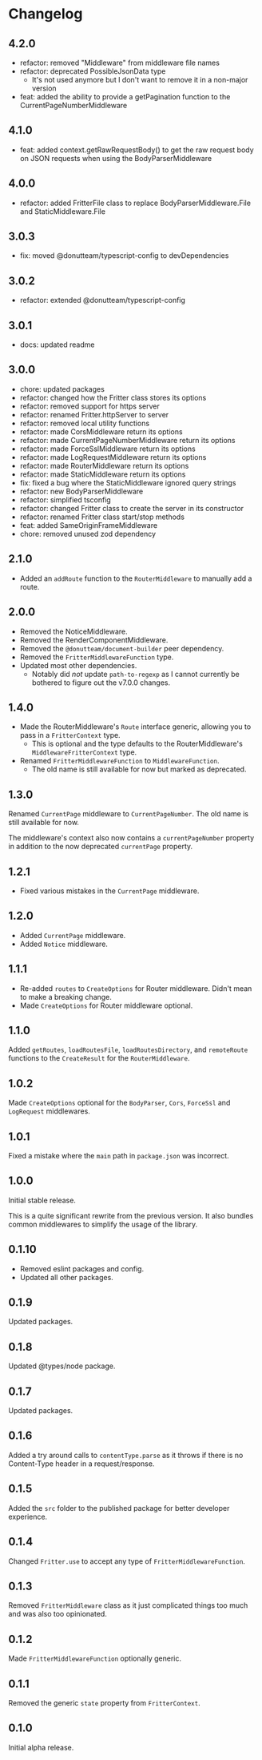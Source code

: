 # Changelog
## 4.2.0

* refactor: removed "Middleware" from middleware file names
* refactor: deprecated PossibleJsonData type
	* It's not used anymore but I don't want to remove it in a non-major version
* feat: added the ability to provide a getPagination function to the CurrentPageNumberMiddleware

## 4.1.0

* feat: added context.getRawRequestBody() to get the raw request body on JSON requests when using the BodyParserMiddleware

## 4.0.0

* refactor: added FritterFile class to replace BodyParserMiddleware.File and StaticMiddleware.File

## 3.0.3

* fix: moved @donutteam/typescript-config to devDependencies

## 3.0.2

* refactor: extended @donutteam/typescript-config

## 3.0.1

* docs: updated readme

## 3.0.0

* chore: updated packages
* refactor: changed how the Fritter class stores its options
* refactor: removed support for https server
* refactor: renamed Fritter.httpServer to server
* refactor: removed local utility functions
* refactor: made CorsMiddleware return its options
* refactor: made CurrentPageNumberMiddleware return its options
* refactor: made ForceSslMiddleware return its options
* refactor: made LogRequestMiddleware return its options
* refactor: made RouterMiddleware return its options
* refactor: made StaticMiddleware return its options
* fix: fixed a bug where the StaticMiddleware ignored query strings
* refactor: new BodyParserMiddleware
* refactor: simplified tsconfig
* refactor: changed Fritter class to create the server in its constructor
* refactor: renamed Fritter class start/stop methods
* feat: added SameOriginFrameMiddleware
* chore: removed unused zod dependency

## 2.1.0

* Added an `addRoute` function to the `RouterMiddleware` to manually add a route.

## 2.0.0

* Removed the NoticeMiddleware.
* Removed the RenderComponentMiddleware.
* Removed the `@donutteam/document-builder` peer dependency.
* Removed the `FritterMiddlewareFunction` type.
* Updated most other dependencies.
	* Notably did *not* update `path-to-regexp` as I cannot currently be bothered to figure out the v7.0.0 changes.

## 1.4.0

* Made the RouterMiddleware's `Route` interface generic, allowing you to pass in a `FritterContext` type.
	* This is optional and the type defaults to the RouterMiddleware's `MiddlewareFritterContext` type.
* Renamed `FritterMiddlewareFunction` to `MiddlewareFunction`.
	* The old name is still available for now but marked as deprecated.

## 1.3.0
Renamed `CurrentPage` middleware to `CurrentPageNumber`. The old name is still available for now.

The middleware's context also now contains a `currentPageNumber` property in addition to the now deprecated `currentPage` property.

## 1.2.1

* Fixed various mistakes in the `CurrentPage` middleware.

## 1.2.0

* Added `CurrentPage` middleware.
* Added `Notice` middleware.

## 1.1.1

* Re-added `routes` to `CreateOptions` for Router middleware. Didn't mean to make a breaking change.
* Made `CreateOptions` for Router middleware optional.

## 1.1.0
Added `getRoutes`, `loadRoutesFile`, `loadRoutesDirectory`, and `remoteRoute` functions to the `CreateResult` for the `RouterMiddleware`.

## 1.0.2
Made `CreateOptions` optional for the `BodyParser`, `Cors`, `ForceSsl` and `LogRequest` middlewares.

## 1.0.1
Fixed a mistake where the `main` path in `package.json` was incorrect.

## 1.0.0
Initial stable release.

This is a quite significant rewrite from the previous version. It also bundles common middlewares to simplify the usage of the library.

## 0.1.10

* Removed eslint packages and config.
* Updated all other packages.

## 0.1.9
Updated packages.

## 0.1.8
Updated @types/node package.

## 0.1.7
Updated packages.

## 0.1.6
Added a try around calls to `contentType.parse` as it throws if there is no Content-Type header in a request/response.

## 0.1.5
Added the `src` folder to the published package for better developer experience.

## 0.1.4
Changed `Fritter.use` to accept any type of `FritterMiddlewareFunction`.

## 0.1.3
Removed `FritterMiddleware` class as it just complicated things too much and was also too opinionated.

## 0.1.2
Made `FritterMiddlewareFunction` optionally generic.

## 0.1.1
Removed the generic `state` property from `FritterContext`.

## 0.1.0
Initial alpha release.